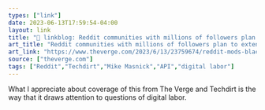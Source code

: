 ```yaml
---
types: ["link"]
date: 2023-06-13T17:59:54-04:00
layout: link
title: "🔗 linkblog: Reddit communities with millions of followers plan to extend the blackout indefinitely - The Verge'"
art_title: "Reddit communities with millions of followers plan to extend the blackout indefinitely - The Verge"
art_link: "https://www.theverge.com/2023/6/13/23759674/reddit-mods-blackout-protest-extended-indefinitely"
source: ["theverge.com"]
tags: ["Reddit","Techdirt","Mike Masnick","API","digital labor"]
---
```

What I appreciate about coverage of this from The Verge and Techdirt is the way that it draws attention to questions of digital labor.  
 
